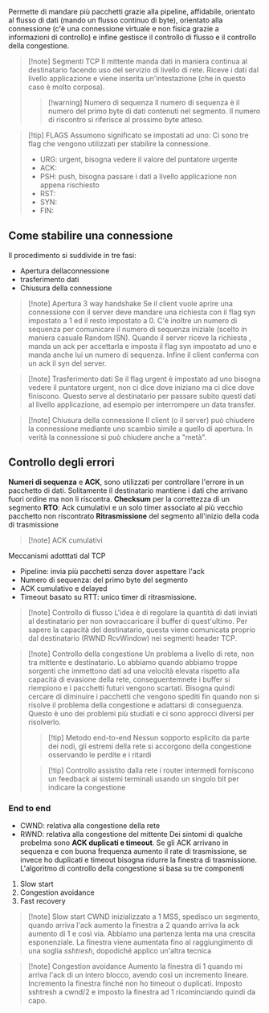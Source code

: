 Permette di mandare più pacchetti grazie alla pipeline, affidabile, orientato al flusso di dati (mando un flusso continuo di byte), orientato alla connessione (c'è una connessione virtuale e non fisica grazie a informazioni di controllo) e infine gestisce il controllo di flusso e il controllo della congestione.

>[!note] Segmenti TCP
>Il mittente manda dati in maniera continua al destinatario facendo uso del servizio di livello di rete.
>Riceve i dati dal livello applicazione e viene inserita un'intestazione (che in questo caso è molto corposa).
>
>>[!warning] Numero di sequenza
>>Il numero di sequenza è il numero del primo byte di dati contenuti nel segmento. Il numero di riscontro si riferisce al prossimo byte atteso.

>[!tip] FLAGS
>Assumono significato se impostati ad uno:
>Ci sono tre flag che vengono utilizzati per stabilire la connessione.
>- URG: urgent, bisogna vedere il valore del puntatore urgente
>- ACK:
>- PSH: push, bisogna passare i dati a livello applicazione non appena rischiesto
>- RST:
>- SYN:
>- FIN:

## Come stabilire una connessione
Il procedimento si suddivide in tre fasi:
- Apertura dellaconnessione
- trasferimento dati
- Chiusura della connessione

>[!note] Apertura
>3 way handshake
>Se il client vuole aprire una connessione con il server deve mandare una richiesta con il flag syn impostato a 1 ed il resto impostato a 0. C'è inoltre un numero di sequenza per comunicare il numero di sequenza iniziale (scelto in maniera casuale Random ISN). Quando il server riceve la richiesta , manda un ack per accettarla e imposta il flag syn impostato ad uno e manda anche lui un numero di sequenza. Infine il client conferma con un ack il syn del server.

>[!note] Trasferimento dati
>Se il flag urgent è impostato ad uno bisogna vedere il puntatore urgent, non ci dice dove iniziano ma ci dice dove finiscono. Questo serve al destinatario per passare subito questi dati al livello applicazione, ad esempio per interrompere un data transfer.

>[!note] Chiusura della connessione
>Il client (o il server) può chiudere la connessione mediante uno scambio simile a quello di apertura.
>In verità la connessione si può chiudere anche a "metà".

## Controllo degli errori
**Numeri di sequenza** e **ACK**, sono utilizzati per controllare l'errore in un pacchetto di dati.
Solitamente il destinatario mantiene i dati che arrivano fuori ordine ma non li riscontra.
**Checksum** per la correttezza di un segmento
**RTO**: Ack cumulativi e un solo timer associato al più vecchio pacchetto non riscontrato
**Ritrasmissione** del segmento all'inizio della coda di trasmissione

>[!note] ACK cumulativi

Meccanismi adotttati dal TCP
- Pipeline: invia più pacchetti senza dover aspettare l'ack
- Numero di sequenza: del primo byte del segmento
- ACK cumulativo e delayed
- Timeout basato su RTT: unico timer di ritrasmissione.
>[!note] Controllo di flusso
>L'idea è di regolare la quantità di dati inviati al destinatario per non sovraccaricare il buffer di quest'ultimo.
>Per sapere la capacità del destinatario, questa viene comunicata proprio dal destinatario (RWND RcvWindow) nei segmenti header TCP.

>[!note] Controllo della congestione
>Un problema a livello di rete, non tra mittente e destinatario. Lo abbiamo quando abbiamo troppe sorgenti che immettono dati ad una velocità elevata rispetto alla capacità di evasione della rete, conseguentemnete i buffer si riempiono e i pacchetti futuri vengono scartati. Bisogna quindi cercare di diminuire i pacchetti che vengono spediti fin quando non si risolve il problema della congestione e adattarsi di conseguenza.
>Questo è uno dei problemi più studiati e ci sono approcci diversi per risolverlo.
>>[!tip] Metodo end-to-end
>>Nessun sopporto esplicito da parte dei nodi, gli estremi della rete si accorgono della congestione osservando le perdite e i ritardi
>
>>[!tip] Controllo assistito dalla rete
>>i router intermedi forniscono un feedback ai sistemi terminali usando un singolo bit per indicare la congestione

### End to end
- CWND: relativa alla congestione della rete
- RWND: relativa alla congestione del mittente
Dei sintomi di qualche probelma sono **ACK duplicati e timeout**. Se gli ACK arrivano in sequenza e con buona frequenza aumento il rate di trasmissione, se invece ho duplicati e timeout bisogna ridurre la finestra di trasmissione.
L'algoritmo di controllo della congestione si basa su tre componenti
1) Slow start
2) Congestion avoidance
3) Fast recovery
>[!note] Slow start
>CWND inizializzato a 1 MSS, spedisco un segmento, quando arriva l'ack aumento la finestra a 2 quando arriva la ack aumento di 1 e così via. Abbiamo una partenza lenta ma una crescita esponenziale.
>La finestra viene aumentata fino al raggiungimento di una soglia *sshtresh*, dopodiché applico un'altra tecnica

>[!note] Congestion avoidance
>Aumento la finestra di 1 quando mi arriva l'ack di un intero blocco, avendo così un incremento lineare. Incremento la finestra finché non ho timeout o duplicati. Imposto sshtresh a cwnd/2 e imposto la finestra ad 1 ricominciando quindi da capo.






